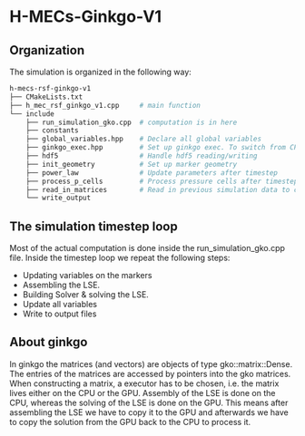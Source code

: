 # H-MECs-Ginkgo-V1
## Organization
The simulation is organized in the following way:
```bash
h-mecs-rsf-ginkgo-v1
├── CMakeLists.txt
├── h_mec_rsf_ginkgo_v1.cpp     # main function
└── include
    ├── run_simulation_gko.cpp  # computation is in here
    ├── constants
    ├── global_variables.hpp    # Declare all global variables
    ├── ginkgo_exec.hpp         # Set up ginkgo exec. To switch from CPU to GPU make changes in here
    ├── hdf5                    # Handle hdf5 reading/writing
    ├── init_geometry           # Set up marker geometry
    ├── power_law               # Update parameters after timestep
    ├── process_p_cells         # Process pressure cells after timestep
    ├── read_in_matrices        # Read in previous simulation data to continue simulation
    └── write_output
```
## The simulation timestep loop
Most of the actual computation is done inside the run_simulation_gko.cpp file. Inside the timestep loop we repeat the following steps:
 - Updating variables on the markers
 - Assembling the LSE.
 - Building Solver & solving the LSE.
 - Update all variables
 - Write to output files

## About ginkgo
In ginkgo the matrices (and vectors) are objects of type gko::matrix::Dense<double>. The entries of the matrices are accessed by pointers into the gko matrices. When constructing a matrix, a executor has to be chosen, i.e. the matrix lives either on the CPU or the GPU. Assembly of the LSE is done on the CPU, whereas the solving of the LSE is done on the GPU. This means after assembling the LSE we have to copy it to the GPU and afterwards we have to copy the solution from the GPU back to the CPU to process it. 